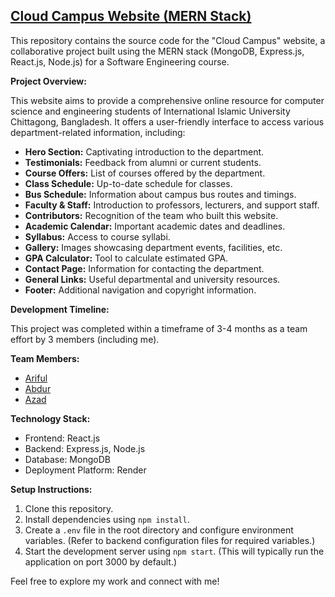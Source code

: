 ## [Cloud Campus Website (MERN Stack)](https://cloud-campus.onrender.com/)

This repository contains the source code for the "Cloud Campus" website, a collaborative project built using the MERN stack (MongoDB, Express.js, React.js, Node.js) for a Software Engineering course. 

**Project Overview:**

This website aims to provide a comprehensive online resource for computer science and engineering students of International Islamic University Chittagong, Bangladesh. It offers a user-friendly interface to access various department-related information, including:

* **Hero Section:** Captivating introduction to the department.
* **Testimonials:** Feedback from alumni or current students.
* **Course Offers:** List of courses offered by the department.
* **Class Schedule:** Up-to-date schedule for classes.
* **Bus Schedule:** Information about campus bus routes and timings.
* **Faculty & Staff:** Introduction to professors, lecturers, and support staff.
* **Contributors:** Recognition of the team who built this website.
* **Academic Calendar:** Important academic dates and deadlines.
* **Syllabus:** Access to course syllabi.
* **Gallery:** Images showcasing department events, facilities, etc.
* **GPA Calculator:** Tool to calculate estimated GPA.
* **Contact Page:** Information for contacting the department.
* **General Links:** Useful departmental and university resources.
* **Footer:** Additional navigation and copyright information.

**Development Timeline:**

This project was completed within a timeframe of 3-4 months as a team effort by 3 members (including me).

**Team Members:**

* [Ariful](https://github.com/ariful213026)
* [Abdur](https://github.com/abdur65)
* [Azad]([Azad](https://github.com/azad12614))

**Technology Stack:**

* Frontend: React.js
* Backend: Express.js, Node.js
* Database: MongoDB
* Deployment Platform: Render

**Setup Instructions:**

1. Clone this repository.
2. Install dependencies using `npm install`.
3. Create a `.env` file in the root directory and configure environment variables. (Refer to backend configuration files for required variables.)
4. Start the development server using `npm start`. (This will typically run the application on port 3000 by default.)

Feel free to explore my work and connect with me!
